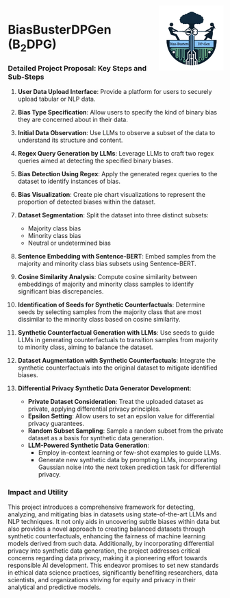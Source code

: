 <img src="https://github.com/yashmaurya01/BiasBusterDPGen/blob/main/logo.png" width="30%" height="30%" align="right" />

# BiasBusterDPGen (B<sub>2</sub>DPG)

### Detailed Project Proposal: Key Steps and Sub-Steps

1. **User Data Upload Interface**: Provide a platform for users to securely upload tabular or NLP data.
   
2. **Bias Type Specification**: Allow users to specify the kind of binary bias they are concerned about in their data.

3. **Initial Data Observation**: Use LLMs to observe a subset of the data to understand its structure and content.

4. **Regex Query Generation by LLMs**: Leverage LLMs to craft two regex queries aimed at detecting the specified binary biases.

5. **Bias Detection Using Regex**: Apply the generated regex queries to the dataset to identify instances of bias.

6. **Bias Visualization**: Create pie chart visualizations to represent the proportion of detected biases within the dataset.

7. **Dataset Segmentation**: Split the dataset into three distinct subsets:
   - Majority class bias
   - Minority class bias
   - Neutral or undetermined bias

8. **Sentence Embedding with Sentence-BERT**: Embed samples from the majority and minority class bias subsets using Sentence-BERT.

9. **Cosine Similarity Analysis**: Compute cosine similarity between embeddings of majority and minority class samples to identify significant bias discrepancies.

10. **Identification of Seeds for Synthetic Counterfactuals**: Determine seeds by selecting samples from the majority class that are most dissimilar to the minority class based on cosine similarity.

11. **Synthetic Counterfactual Generation with LLMs**: Use seeds to guide LLMs in generating counterfactuals to transition samples from majority to minority class, aiming to balance the dataset.

12. **Dataset Augmentation with Synthetic Counterfactuals**: Integrate the synthetic counterfactuals into the original dataset to mitigate identified biases.

13. **Differential Privacy Synthetic Data Generator Development**:
    - **Private Dataset Consideration**: Treat the uploaded dataset as private, applying differential privacy principles.
    - **Epsilon Setting**: Allow users to set an epsilon value for differential privacy guarantees.
    - **Random Subset Sampling**: Sample a random subset from the private dataset as a basis for synthetic data generation.
    - **LLM-Powered Synthetic Data Generation**:
      - Employ in-context learning or few-shot examples to guide LLMs.
      - Generate new synthetic data by prompting LLMs, incorporating Gaussian noise into the next token prediction task for differential privacy.

### Impact and Utility

This project introduces a comprehensive framework for detecting, analyzing, and mitigating bias in datasets using state-of-the-art LLMs and NLP techniques. It not only aids in uncovering subtle biases within data but also provides a novel approach to creating balanced datasets through synthetic counterfactuals, enhancing the fairness of machine learning models derived from such data. Additionally, by incorporating differential privacy into synthetic data generation, the project addresses critical concerns regarding data privacy, making it a pioneering effort towards responsible AI development. This endeavor promises to set new standards in ethical data science practices, significantly benefiting researchers, data scientists, and organizations striving for equity and privacy in their analytical and predictive models.
